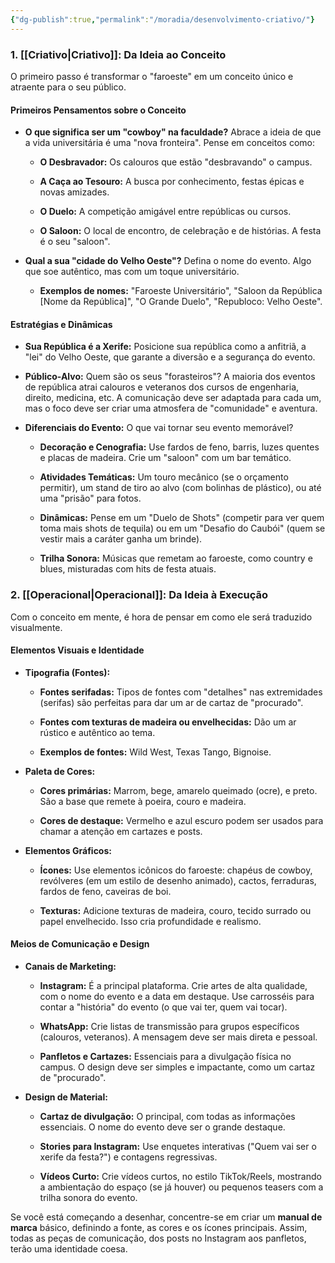 ```yaml
---
{"dg-publish":true,"permalink":"/moradia/desenvolvimento-criativo/"}
---
```



### 1. [[Criativo\|Criativo]]: Da Ideia ao Conceito

O primeiro passo é transformar o "faroeste" em um conceito único e atraente para o seu público.

#### **Primeiros Pensamentos sobre o Conceito**

- **O que significa ser um "cowboy" na faculdade?** Abrace a ideia de que a vida universitária é uma "nova fronteira". Pense em conceitos como:
    
    - **O Desbravador:** Os calouros que estão "desbravando" o campus.
        
    - **A Caça ao Tesouro:** A busca por conhecimento, festas épicas e novas amizades.
        
    - **O Duelo:** A competição amigável entre repúblicas ou cursos.
        
    - **O Saloon:** O local de encontro, de celebração e de histórias. A festa é o seu "saloon".
        
- **Qual a sua "cidade do Velho Oeste"?** Defina o nome do evento. Algo que soe autêntico, mas com um toque universitário.
    
    - **Exemplos de nomes:** "Faroeste Universitário", "Saloon da República [Nome da República]", "O Grande Duelo", "Republoco: Velho Oeste".
        

#### **Estratégias e Dinâmicas**

- **Sua República é a Xerife:** Posicione sua república como a anfitriã, a "lei" do Velho Oeste, que garante a diversão e a segurança do evento.
    
- **Público-Alvo:** Quem são os seus "forasteiros"? A maioria dos eventos de república atrai calouros e veteranos dos cursos de engenharia, direito, medicina, etc. A comunicação deve ser adaptada para cada um, mas o foco deve ser criar uma atmosfera de "comunidade" e aventura.
    
- **Diferenciais do Evento:** O que vai tornar seu evento memorável?
    
    - **Decoração e Cenografia:** Use fardos de feno, barris, luzes quentes e placas de madeira. Crie um "saloon" com um bar temático.
        
    - **Atividades Temáticas:** Um touro mecânico (se o orçamento permitir), um stand de tiro ao alvo (com bolinhas de plástico), ou até uma "prisão" para fotos.
        
    - **Dinâmicas:** Pense em um "Duelo de Shots" (competir para ver quem toma mais shots de tequila) ou em um "Desafio do Caubói" (quem se vestir mais a caráter ganha um brinde).
        
    - **Trilha Sonora:** Músicas que remetam ao faroeste, como country e blues, misturadas com hits de festa atuais.
        

### 2. [[Operacional\|Operacional]]: Da Ideia à Execução

Com o conceito em mente, é hora de pensar em como ele será traduzido visualmente.

#### **Elementos Visuais e Identidade**

- **Tipografia (Fontes):**
    
    - **Fontes serifadas:** Tipos de fontes com "detalhes" nas extremidades (serifas) são perfeitas para dar um ar de cartaz de "procurado".
        
    - **Fontes com texturas de madeira ou envelhecidas:** Dão um ar rústico e autêntico ao tema.
        
    - **Exemplos de fontes:** Wild West, Texas Tango, Bignoise.
        
- **Paleta de Cores:**
    
    - **Cores primárias:** Marrom, bege, amarelo queimado (ocre), e preto. São a base que remete à poeira, couro e madeira.
        
    - **Cores de destaque:** Vermelho e azul escuro podem ser usados para chamar a atenção em cartazes e posts.
        
- **Elementos Gráficos:**
    
    - **Ícones:** Use elementos icônicos do faroeste: chapéus de cowboy, revólveres (em um estilo de desenho animado), cactos, ferraduras, fardos de feno, caveiras de boi.
        
    - **Texturas:** Adicione texturas de madeira, couro, tecido surrado ou papel envelhecido. Isso cria profundidade e realismo.
        

#### **Meios de Comunicação e Design**

- **Canais de Marketing:**
    
    - **Instagram:** É a principal plataforma. Crie artes de alta qualidade, com o nome do evento e a data em destaque. Use carrosséis para contar a "história" do evento (o que vai ter, quem vai tocar).
        
    - **WhatsApp:** Crie listas de transmissão para grupos específicos (calouros, veteranos). A mensagem deve ser mais direta e pessoal.
        
    - **Panfletos e Cartazes:** Essenciais para a divulgação física no campus. O design deve ser simples e impactante, como um cartaz de "procurado".
        
- **Design de Material:**
    
    - **Cartaz de divulgação:** O principal, com todas as informações essenciais. O nome do evento deve ser o grande destaque.
        
    - **Stories para Instagram:** Use enquetes interativas ("Quem vai ser o xerife da festa?") e contagens regressivas.
        
    - **Vídeos Curto:** Crie vídeos curtos, no estilo TikTok/Reels, mostrando a ambientação do espaço (se já houver) ou pequenos teasers com a trilha sonora do evento.
        

Se você está começando a desenhar, concentre-se em criar um **manual de marca** básico, definindo a fonte, as cores e os ícones principais. Assim, todas as peças de comunicação, dos posts no Instagram aos panfletos, terão uma identidade coesa.